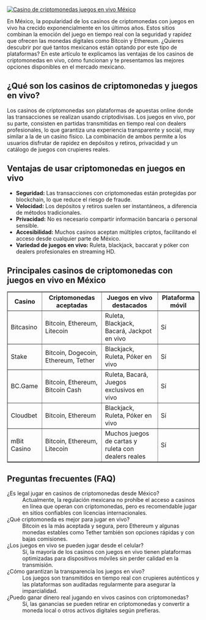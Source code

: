 [![Casino de criptomonedas juegos en vivo México](https://123-caf.pages.dev/gitsignup.png)](https://vrmoo.ru/Bt82HjjY)

<p>En México, la popularidad de los casinos de criptomonedas con juegos en vivo ha crecido exponencialmente en los últimos años. Estos sitios combinan la emoción del juego en tiempo real con la seguridad y rapidez que ofrecen las monedas digitales como Bitcoin y Ethereum. ¿Quieres descubrir por qué tantos mexicanos están optando por este tipo de plataformas? En este artículo te explicamos las ventajas de los casinos de criptomonedas en vivo, cómo funcionan y te presentamos las mejores opciones disponibles en el mercado mexicano.</p>  <h2>¿Qué son los casinos de criptomonedas y juegos en vivo?</h2> <p>Los casinos de criptomonedas son plataformas de apuestas online donde las transacciones se realizan usando criptodivisas. Los juegos en vivo, por su parte, consisten en partidas transmitidas en tiempo real con dealers profesionales, lo que garantiza una experiencia transparente y social, muy similar a la de un casino físico. La combinación de ambos permite a los usuarios disfrutar de rapidez en depósitos y retiros, privacidad y un catálogo de juegos con crupieres reales.</p>  <h2>Ventajas de usar criptomonedas en juegos en vivo</h2> <ul>   <li><strong>Seguridad:</strong> Las transacciones con criptomonedas están protegidas por blockchain, lo que reduce el riesgo de fraude.</li>   <li><strong>Velocidad:</strong> Los depósitos y retiros suelen ser instantáneos, a diferencia de métodos tradicionales.</li>   <li><strong>Privacidad:</strong> No es necesario compartir información bancaria o personal sensible.</li>   <li><strong>Accesibilidad:</strong> Muchos casinos aceptan múltiples criptos, facilitando el acceso desde cualquier parte de México.</li>   <li><strong>Variedad de juegos en vivo:</strong> Ruleta, blackjack, baccarat y póker con dealers profesionales en streaming HD.</li> </ul>  <h2>Principales casinos de criptomonedas con juegos en vivo en México</h2> <table border="1" cellpadding="8" cellspacing="0">   <thead>     <tr>       <th>Casino</th>       <th>Criptomonedas aceptadas</th>       <th>Juegos en vivo destacados</th>       <th>Plataforma móvil</th>     </tr>   </thead>   <tbody>     <tr>       <td>Bitcasino</td>       <td>Bitcoin, Ethereum, Litecoin</td>       <td>Ruleta, Blackjack, Bacará, Jackpot en vivo</td>       <td>Sí</td>     </tr>     <tr>       <td>Stake</td>       <td>Bitcoin, Dogecoin, Ethereum, Tether</td>       <td>Blackjack, Ruleta, Póker en vivo</td>       <td>Sí</td>     </tr>     <tr>       <td>BC.Game</td>       <td>Bitcoin, Ethereum, Bitcoin Cash</td>       <td>Ruleta, Bacará, Juegos exclusivos en vivo</td>       <td>Sí</td>     </tr>     <tr>       <td>Cloudbet</td>       <td>Bitcoin, Ethereum</td>       <td>Blackjack, Ruleta, Póker en vivo</td>       <td>Sí</td>     </tr>     <tr>       <td>mBit Casino</td>       <td>Bitcoin, Ethereum, Litecoin</td>       <td>Muchos juegos de cartas y ruleta con dealers reales</td>       <td>Sí</td>     </tr>   </tbody> </table>  <h2>Preguntas frecuentes (FAQ)</h2> <dl>   <dt>¿Es legal jugar en casinos de criptomonedas desde México?</dt>   <dd>Actualmente, la regulación mexicana no prohíbe el acceso a casinos en línea que operan con criptomonedas, pero es recomendable jugar en sitios confiables con licencias internacionales.</dd>      <dt>¿Qué criptomoneda es mejor para jugar en vivo?</dt>   <dd>Bitcoin es la más aceptada y segura, pero Ethereum y algunas monedas estables como Tether también son opciones rápidas y con bajas comisiones.</dd>      <dt>¿Los juegos en vivo se pueden jugar desde el celular?</dt>   <dd>Sí, la mayoría de los casinos con juegos en vivo tienen plataformas optimizadas para dispositivos móviles sin perder calidad en la transmisión.</dd>      <dt>¿Cómo garantizan la transparencia los juegos en vivo?</dt>   <dd>Los juegos son transmitidos en tiempo real con crupieres auténticos y las plataformas son auditadas regularmente para asegurar la imparcialidad.</dd>      <dt>¿Puedo ganar dinero real jugando en vivos casinos con criptomonedas?</dt>   <dd>Sí, las ganancias se pueden retirar en criptomonedas y convertir a moneda local o otros activos digitales según prefieras.</dd> </dl>